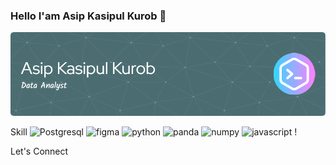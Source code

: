 ### Hello I'am Asip Kasipul Kurob 👋

![Asip Kasipul Kurob](img/github-header-image.png)

Skill
![Postgresql](https://img.shields.io/badge/PostgreSQL-316192?style=for-the-badge&logo=postgresql&logoColor=white) ![figma](https://img.shields.io/badge/Figma-F24E1E?style=for-the-badge&logo=figma&logoColor=white) ![python](https://img.shields.io/badge/Python-FFD43B?style=for-the-badge&logo=python&logoColor=blue) ![panda](https://img.shields.io/badge/Pandas-2C2D72?style=for-the-badge&logo=pandas&logoColor=white) ![numpy](https://img.shields.io/badge/Numpy-777BB4?style=for-the-badge&logo=numpy&logoColor=white) ![javascript](https://img.shields.io/badge/JavaScript-323330?style=for-the-badge&logo=javascript&logoColor=F7DF1E) !

Let's Connect

<!--
**asipkk23/asipkk23** is a ✨ _special_ ✨ repository because its `README.md` (this file) appears on your GitHub profile.

Here are some ideas to get you started:

- 🔭 I’m currently working on ...
- 🌱 I’m currently learning ...
- 👯 I’m looking to collaborate on ...
- 🤔 I’m looking for help with ...
- 💬 Ask me about ...
- 📫 How to reach me: ...
- 😄 Pronouns: ...
- ⚡ Fun fact: ...
-->
